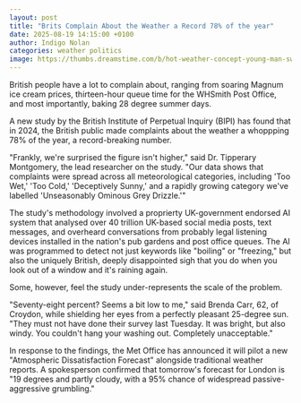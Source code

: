 ```yaml
---
layout: post
title: "Brits Complain About the Weather a Record 78% of the year"
date: 2025-08-19 14:15:00 +0100
author: Indigo Nolan
categories: weather politics
image: https://thumbs.dreamstime.com/b/hot-weather-concept-young-man-sweating-thermometer-showing-high-temperature-sun-background-hot-weather-concept-young-man-117128246.jpg
---
```


British people have a lot to complain about, ranging from soaring Magnum ice cream prices, thirteen-hour queue time for the WHSmith Post Office, and most importantly, baking 28 degree summer days. 

A new study by the British Institute of Perpetual Inquiry (BIPI) has found that in 2024, the British public made complaints about the weather a whoppping 78% of the year, a record-breaking number.

"Frankly, we're surprised the figure isn't higher," said Dr. Tipperary Montgomery, the lead researcher on the study. "Our data shows that complaints were spread across all meteorological categories, including 'Too Wet,' 'Too Cold,' 'Deceptively Sunny,' and a rapidly growing category we've labelled 'Unseasonably Ominous Grey Drizzle.'"

The study's methodology involved a proprierty UK-government endorsed AI system that analysed over 40 trillion UK-based social media posts, text messages, and overheard conversations from probably legal listening devices installed in the nation's pub gardens and post office queues. The AI was programmed to detect not just keywords like "boiling" or "freezing," but also the uniquely British, deeply disappointed sigh that you do when you look out of a window and it's raining again.

Some, however, feel the study under-represents the scale of the problem.

"Seventy-eight percent? Seems a bit low to me," said Brenda Carr, 62, of Croydon, while shielding her eyes from a perfectly pleasant 25-degree sun. "They must not have done their survey last Tuesday. It was bright, but also windy. You couldn't hang your washing out. Completely unacceptable."

In response to the findings, the Met Office has announced it will pilot a new "Atmospheric Dissatisfaction Forecast" alongside traditional weather reports. A spokesperson confirmed that tomorrow's forecast for London is "19 degrees and partly cloudy, with a 95% chance of widespread passive-aggressive grumbling."